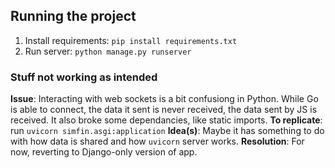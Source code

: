 ## Running the project
1. Install requirements: `pip install requirements.txt`
2. Run server: `python manage.py runserver`

### Stuff not working as intended
**Issue**: Interacting with web sockets is a bit confusiong in Python. While Go is able to connect, the data it sent is never received, the data sent by JS is received. It also broke some dependancies, like static imports.
**To replicate**: run `uvicorn simfin.asgi:application`
**Idea(s)**: Maybe it has something to do with how data is shared and how `uvicorn` server works.
**Resolution**: For now, reverting to Django-only version of app.